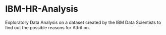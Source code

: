 # IBM-HR-Analysis
Exploratory Data Analysis on a dataset created by the IBM Data Scientists to find out the possible reasons for Attrition.
